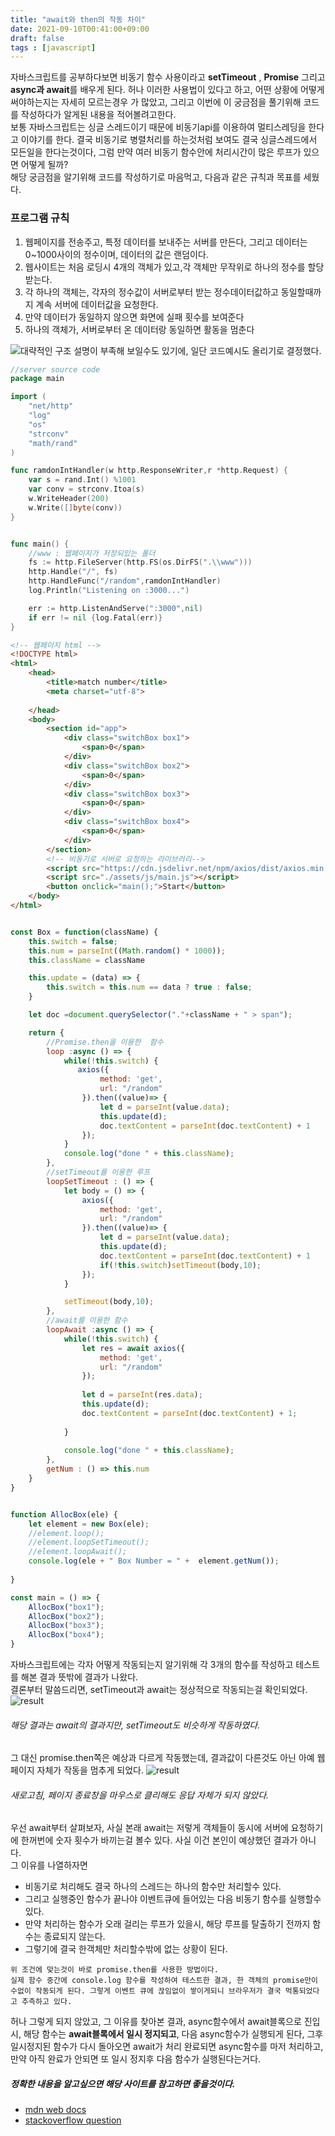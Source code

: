 ```yaml
---
title: "await와 then의 작동 차이"
date: 2021-09-10T00:41:00+09:00
draft: false
tags : [javascript]
---
```


자바스크립트를 공부하다보면 비동기 함수 사용이라고 **setTimeout** , **Promise** 그리고 **async과 await**를 배우게 된다. 허나 이러한 사용법이 있다고 하고, 어떤 상황에 어떻게 써야하는지는 자세히 모르는경우 가 많았고, 그리고 이번에 이 궁금점을 풀기위해 코드를 작성하다가 알게된 내용을 적어볼려고한다.  
보통 자바스크립트는 싱글 스레드이기 때문에 비동기api를 이용하여 멀티스레딩을 한다고 이야기를 한다. 결국 비동기로 병렬처리를 하는것처럼 보여도 결국 싱글스레드에서 모든일을 한다는것이다, 그럼 만약 여러 비동기 함수안에 처리시간이 많은 루프가 있으면 어떻게 될까?  
해당 궁금점을 알기위해 코드를 작성하기로 마음먹고, 다음과 같은 규칙과 목표를 세웠다.

### 프로그램 규칙
1. 웹페이지를 전송주고, 특정 데이터를 보내주는 서버를 만든다, 그리고 데이터는 0~1000사이의 정수이며, 데이터의 값은 랜덤이다.
2. 웹사이트는 처음 로딩시 4개의 객체가 있고,각 객체만 무작위로 하나의 정수를 할당받는다.
3. 각 하나의 객체는, 각자의 정수값이 서버로부터 받는 정수데이터값하고 동일할때까지 계속 서버에 데이터값을 요청한다.
4. 만약 데이터가 동일하지 않으면 화면에 실패 횟수를 보여준다
5. 하나의 객체가, 서버로부터 온 데이터랑 동일하면 활동을 멈춘다

![대략적인 구조](/posts/javascript/difference_between_await_and_then/웹_서버.png)
설명이 부족해 보일수도 있기에, 일단 코드예시도 올리기로 결정했다.
``` go
//server source code
package main

import (
	"net/http"
	"log"
	"os"
	"strconv"
	"math/rand"
)

func ramdonIntHandler(w http.ResponseWriter,r *http.Request) {
	var s = rand.Int() %1001
	var conv = strconv.Itoa(s)
	w.WriteHeader(200)
	w.Write([]byte(conv))
}


func main() {
    //www : 웹페이지가 저장되있는 폴더
	fs := http.FileServer(http.FS(os.DirFS(".\\www")))
	http.Handle("/", fs)
	http.HandleFunc("/random",ramdonIntHandler)
	log.Println("Listening on :3000...")

	err := http.ListenAndServe(":3000",nil)
	if err != nil {log.Fatal(err)}
}
```

``` html
<!-- 웹페이지 html -->
<!DOCTYPE html>
<html>
    <head>
        <title>match number</title>
        <meta charset="utf-8">
        
    </head>
    <body>
        <section id="app">
            <div class="switchBox box1">
                <span>0</span>
            </div>
            <div class="switchBox box2">
                <span>0</span>
            </div>
            <div class="switchBox box3">
                <span>0</span>
            </div>
            <div class="switchBox box4">
                <span>0</span>
            </div>
        </section>
        <!-- 비동기로 서버로 요청하는 라이브러리-->
        <script src="https://cdn.jsdelivr.net/npm/axios/dist/axios.min.js"></script>
        <script src="./assets/js/main.js"></script>
        <button onclick="main();">Start</button>
    </body>
</html>
```

``` js

const Box = function(className) {
    this.switch = false;
    this.num = parseInt((Math.random() * 1000));
    this.className = className

    this.update = (data) => {
        this.switch = this.num == data ? true : false;
    }

    let doc =document.querySelector("."+className + " > span");

    return {
        //Promise.then을 이용한  함수
        loop :async () => {
            while(!this.switch) {
               axios({
                    method: 'get',
                    url: "/random"
                }).then((value)=> {
                    let d = parseInt(value.data);
                    this.update(d);
                    doc.textContent = parseInt(doc.textContent) + 1
                });
            }
            console.log("done " + this.className);
        },
        //setTimeout를 이용한 루프
        loopSetTimeout : () => {
            let body = () => {
                axios({
                    method: 'get',
                    url: "/random"
                }).then((value)=> {
                    let d = parseInt(value.data);
                    this.update(d);
                    doc.textContent = parseInt(doc.textContent) + 1
                    if(!this.switch)setTimeout(body,10);
                });
            }

            setTimeout(body,10);
        },
        //await를 이용한 함수
        loopAwait :async () => {
            while(!this.switch) {
                let res = await axios({
                    method: 'get',
                    url: "/random"
                });
                
                let d = parseInt(res.data);
                this.update(d);
                doc.textContent = parseInt(doc.textContent) + 1;
                
            }
            
            console.log("done " + this.className);
        },
        getNum : () => this.num
    }
}


function AllocBox(ele) {
    let element = new Box(ele);
    //element.loop();
    //element.loopSetTimeout();
    //element.loopAwait();
    console.log(ele + " Box Number = " +  element.getNum());
    
}

const main = () => {
    AllocBox("box1");
    AllocBox("box2");
    AllocBox("box3");
    AllocBox("box4");
}

```
자바스크립트에는 각자 어떻게 작동되는지 알기위해 각 3개의 함수를 작성하고 테스트를 해본 결과 뜻밖에 결과가 나왔다.  
결론부터 말씀드리면, setTimeout과 await는 정상적으로 작동되는걸 확인되었다.
![result](/posts/javascript/difference_between_await_and_then/await-사용.gif)
###### 해당 결과는 await의 결과지만, setTimeout도 비슷하게 작동하였다.
그 대신 promise.then쪽은 예상과 다르게 작동했는데, 결과값이 다른것도 아닌 아예 웹페이지 자체가 작동을 멈추게 되었다.
![result](/posts/javascript/difference_between_await_and_then/await-안쓸시.gif)
###### 새로고침, 페이지 종료창을 마우스로 클리해도 응답 자체가 되지 않았다.

우선 await부터 살펴보자, 사실 본래 await는 저렇게 객체들이 동시에 서버에 요청하기에 한꺼번에 숫자 횟수가 바끼는걸 볼수 있다. 사실 이건 본인이 예상했던 결과가 아니다.  
그 이유를 나열하자면
* 비동기로 처리해도 결국 하나의 스레드는 하나의 함수만 처리할수 있다.
* 그리고 실행중인 함수가 끝나야 이벤트큐에 들어있는 다음 비동기 함수를 실행할수 있다.
* 만약 처리하는 함수가 오래 걸리는 루프가 있을시, 해당 루프를 탈출하기 전까지 함수는 종료되지 않는다.
* 그렇기에 결국 한객체만 처리할수밖에 없는 상황이 된다. 


```
위 조건에 맞는것이 바로 promise.then를 사용한 방법이다. 
실제 함수 중간에 console.log 함수를 작성하여 테스트한 결과, 한 객체의 promise만이 수없이 작동되게 된다. 그렇게 이벤트 큐에 끊임없이 쌓이게되니 브라우저가 결국 먹통되었다고 추측하고 있다.
```

허나 그렇게 되지 않았고, 그 이유를 찾아본 결과, async함수에서 await블록으로 진입시, 해당 함수는 **await블록에서 일시 정지되고**, 다음 async함수가 실행되게 된다, 그후 일시정지된 함수가 다시 돌아오면 await가 처리 완료되면 async함수를 마저 처리하고, 만약 아직 완료가 안되면 또 일시 정지후 다음 함수가 실행된다는거다.

##### 정확한 내용을 알고싶으면 해당 사이트를 참고하면 좋을것이다.
* [mdn web docs](https://developer.mozilla.org/ko/docs/Web/JavaScript/Reference/Operators/await)
* [stackoverflow question](https://stackoverflow.com/questions/49419393/event-loop-flow-with-async-await)